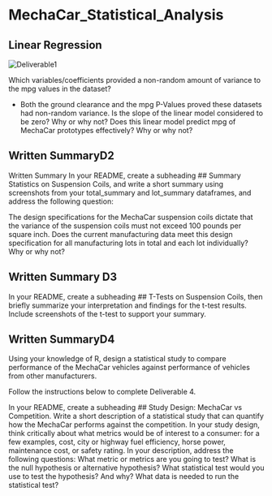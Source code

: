 # MechaCar_Statistical_Analysis

## Linear Regression 

![Deliverable1](https://user-images.githubusercontent.com/84158312/136624813-2d712c0c-0e14-44c5-b43b-610b5cb78059.png)

Which variables/coefficients provided a non-random amount of variance to the mpg values in the dataset?
- Both the ground clearance and the mpg P-Values proved these datasets had non-random variance.
Is the slope of the linear model considered to be zero? Why or why not?
Does this linear model predict mpg of MechaCar prototypes effectively? Why or why not?



## Written SummaryD2
Written Summary
In your README, create a subheading ## Summary Statistics on Suspension Coils, and write a short summary using screenshots from your total_summary and lot_summary dataframes, and address the following question:

The design specifications for the MechaCar suspension coils dictate that the variance of the suspension coils must not exceed 100 pounds per square inch. Does the current manufacturing data meet this design specification for all manufacturing lots in total and each lot individually? Why or why not?

## Written Summary D3

In your README, create a subheading ## T-Tests on Suspension Coils, then briefly summarize your interpretation and findings for the t-test results. Include screenshots of the t-test to support your summary.

## Written SummaryD4
Using your knowledge of R, design a statistical study to compare performance of the MechaCar vehicles against performance of vehicles from other manufacturers.

Follow the instructions below to complete Deliverable 4.

In your README, create a subheading ## Study Design: MechaCar vs Competition.
Write a short description of a statistical study that can quantify how the MechaCar performs against the competition. In your study design, think critically about what metrics would be of interest to a consumer: for a few examples, cost, city or highway fuel efficiency, horse power, maintenance cost, or safety rating.
In your description, address the following questions:
What metric or metrics are you going to test?
What is the null hypothesis or alternative hypothesis?
What statistical test would you use to test the hypothesis? And why?
What data is needed to run the statistical test?
